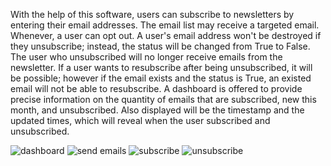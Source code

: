 With the help of this software, users can subscribe to newsletters by entering their email addresses. 
The email list may receive a targeted email.
Whenever, a user can opt out. A user's email address won't be destroyed if they unsubscribe; instead, the status will be changed from True to False. 
The user who unsubscribed will no longer receive emails from the newsletter.
If a user wants to resubscribe after being unsubscribed, it will be possible; however if the email exists and the status is True, an existed email will not be able to resubscribe.
A dashboard is offered to provide precise information on the quantity of emails that are subscribed, new this month, and unsubscribed. Also displayed will be the timestamp and the updated times, which will reveal when the user subscribed and unsubscribed.


![dashboard](https://user-images.githubusercontent.com/50901415/220114262-6e645d30-7630-4a73-93ea-268f60028ae2.png)
![send emails](https://user-images.githubusercontent.com/50901415/220114279-3b9afb92-314f-407a-96ac-3d9b0d8bee71.png)
![subscribe](https://user-images.githubusercontent.com/50901415/220114283-2b26b4ce-1884-4536-9d3f-d7fd0cfcf965.png)
![unsubscribe](https://user-images.githubusercontent.com/50901415/220114292-caa80ab7-b5b2-4f5a-b96f-d6ecd7423c04.png)

